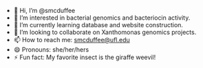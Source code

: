 - 👋 Hi, I’m @smcduffee
- 👀 I’m interested in bacterial genomics and bacteriocin activity.
- 🌱 I’m currently learning database and website construction.
- 💞️ I’m looking to collaborate on Xanthomonas genomics projects.
- 📫 How to reach me: smcduffee@ufl.edu
- 😄 Pronouns: she/her/hers
- ⚡ Fun fact: My favorite insect is the giraffe weevil!

<!---
smcduffee/smcduffee is a ✨ special ✨ repository because its `README.md` (this file) appears on your GitHub profile.
You can click the Preview link to take a look at your changes.
--->
